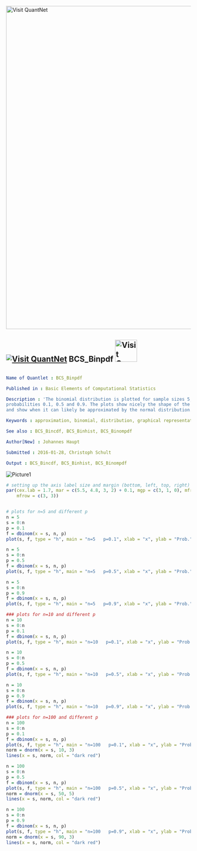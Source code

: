
[<img src="https://github.com/QuantLet/Styleguide-and-FAQ/blob/master/pictures/banner.png" width="880" alt="Visit QuantNet">](http://quantlet.de/index.php?p=info)

## [<img src="https://github.com/QuantLet/Styleguide-and-Validation-procedure/blob/master/pictures/qloqo.png" alt="Visit QuantNet">](http://quantlet.de/) **BCS_Binpdf** [<img src="https://github.com/QuantLet/Styleguide-and-Validation-procedure/blob/master/pictures/QN2.png" width="60" alt="Visit QuantNet 2.0">](http://quantlet.de/d3/ia)

```yaml

Name of Quantlet : BCS_Binpdf

Published in : Basic Elements of Computational Statistics

Description : 'The binomial distribution is plotted for sample sizes 5, 10 and 100 and
probabilities 0.1, 0.5 and 0.9. The plots show nicely the shape of the pdf for the different values
and show when it can likely be approximated by the normal distribution.'

Keywords : approximation, binomial, distribution, graphical representation, pdf, visualization

See also : BCS_Bincdf, BCS_Binhist, BCS_Binompdf

Author[New] : Johannes Haupt

Submitted : 2016-01-28, Christoph Schult

Output : BCS_Bincdf, BCS_Binhist, BCS_Binompdf

```

![Picture1](BCS_Binpdf.png)


```r
# setting up the axis label size and margin (bottom, left, top, right)
par(cex.lab = 1.7, mar = c(5.5, 4.8, 3, 2) + 0.1, mgp = c(3, 1, 0), mfrow = c(2, 2), cex.main = (2), cex.axis = 1.4, 
    mfrow = c(3, 3))


# plots for n=5 and different p
n = 5
s = 0:n
p = 0.1
f = dbinom(x = s, n, p)
plot(s, f, type = "h", main = "n=5   p=0.1", xlab = "x", ylab = "Prob.")

n = 5
s = 0:n
p = 0.5
f = dbinom(x = s, n, p)
plot(s, f, type = "h", main = "n=5   p=0.5", xlab = "x", ylab = "Prob.")

n = 5
s = 0:n
p = 0.9
f = dbinom(x = s, n, p)
plot(s, f, type = "h", main = "n=5   p=0.9", xlab = "x", ylab = "Prob.")

### plots for n=10 and different p
n = 10
s = 0:n
p = 0.1
f = dbinom(x = s, n, p)
plot(s, f, type = "h", main = "n=10   p=0.1", xlab = "x", ylab = "Prob.")

n = 10
s = 0:n
p = 0.5
f = dbinom(x = s, n, p)
plot(s, f, type = "h", main = "n=10   p=0.5", xlab = "x", ylab = "Prob.")

n = 10
s = 0:n
p = 0.9
f = dbinom(x = s, n, p)
plot(s, f, type = "h", main = "n=10   p=0.9", xlab = "x", ylab = "Prob.")

### plots for n=100 and different p
n = 100
s = 0:n
p = 0.1
f = dbinom(x = s, n, p)
plot(s, f, type = "h", main = "n=100   p=0.1", xlab = "x", ylab = "Prob.")
norm = dnorm(x = s, 10, 3)
lines(x = s, norm, col = "dark red")

n = 100
s = 0:n
p = 0.5
f = dbinom(x = s, n, p)
plot(s, f, type = "h", main = "n=100   p=0.5", xlab = "x", ylab = "Prob.")
norm = dnorm(x = s, 50, 5)
lines(x = s, norm, col = "dark red")

n = 100
s = 0:n
p = 0.9
f = dbinom(x = s, n, p)
plot(s, f, type = "h", main = "n=100   p=0.9", xlab = "x", ylab = "Prob.")
norm = dnorm(x = s, 90, 3)
lines(x = s, norm, col = "dark red")
```
